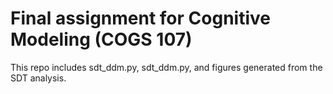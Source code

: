 # Final assignment for Cognitive Modeling (COGS 107)

This repo includes sdt_ddm.py, sdt_ddm.py, and figures generated from the SDT analysis. 
